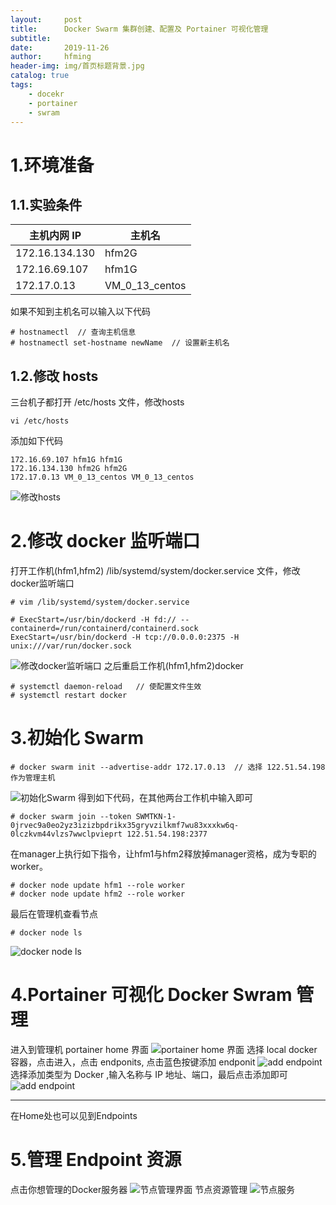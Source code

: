 ```yaml
---
layout:     post
title:      Docker Swarm 集群创建、配置及 Portainer 可视化管理
subtitle:   
date:       2019-11-26
author:     hfming
header-img: img/首页标题背景.jpg
catalog: true
tags:
    - docekr 
    - portainer
    - swram
---
```


# 1.环境准备
## 1.1.实验条件
| 主机内网 IP | 主机名 |
|  ----    |  ----  |
| 172.16.134.130 | hfm2G |  
| 172.16.69.107 | hfm1G |
| 172.17.0.13 | VM_0_13_centos |
如果不知到主机名可以输入以下代码
```Linux
# hostnamectl  // 查询主机信息
# hostnamectl set-hostname newName  // 设置新主机名
```
## 1.2.修改 hosts
三台机子都打开 /etc/hosts 文件，修改hosts
```linux
vi /etc/hosts
```
添加如下代码
```Linux
172.16.69.107 hfm1G hfm1G
172.16.134.130 hfm2G hfm2G
172.17.0.13 VM_0_13_centos VM_0_13_centos
```
![修改hosts](https://hfm-wp.oss-cn-hangzhou.aliyuncs.com/portainer%20%E9%9D%A2%E6%9D%BF/%E4%BF%AE%E6%94%B9hosts.PNG)
# 2.修改 docker 监听端口
打开工作机(hfm1,hfm2) /lib/systemd/system/docker.service 文件，修改docker监听端口
```Linux
# vim /lib/systemd/system/docker.service
```
```Linxu
# ExecStart=/usr/bin/dockerd -H fd:// --containerd=/run/containerd/containerd.sock
ExecStart=/usr/bin/dockerd -H tcp://0.0.0.0:2375 -H unix:///var/run/docker.sock
```
![修改docker监听端口](https://hfm-wp.oss-cn-hangzhou.aliyuncs.com/portainer%20%E9%9D%A2%E6%9D%BF/%E4%BF%AE%E6%94%B9docker%E7%9B%91%E5%90%AC%E7%AB%AF%E5%8F%A3.PNG )
之后重启工作机(hfm1,hfm2)docker
```linux
# systemctl daemon-reload   // 使配置文件生效
# systemctl restart docker
```
# 3.初始化 Swarm
```Linux
# docker swarm init --advertise-addr 172.17.0.13  // 选择 122.51.54.198 作为管理主机
```
![初始化Swarm](https://hfm-wp.oss-cn-hangzhou.aliyuncs.com/portainer%20%E9%9D%A2%E6%9D%BF/%E5%88%9D%E5%A7%8B%E5%8C%96Sware.PNG)
得到如下代码，在其他两台工作机中输入即可
```Linux
# docker swarm join --token SWMTKN-1-0jrvec9a0eo2yz3izizbpdrikx35gryvzilkmf7wu83xxxkw6q-0lczkvm44vlzs7wwclpvieprt 122.51.54.198:2377
```
在manager上执行如下指令，让hfm1与hfm2释放掉manager资格，成为专职的worker。
```Linux
# docker node update hfm1 --role worker
# docker node update hfm2 --role worker
```
最后在管理机查看节点
```Linxu
# docker node ls
```
![docker node ls](https://hfm-wp.oss-cn-hangzhou.aliyuncs.com/portainer%20%E9%9D%A2%E6%9D%BF/docker%20node%20ls.PNG)
# 4.Portainer 可视化 Docker Swram 管理
进入到管理机 portainer home 界面
![portainer home 界面](https://hfm-wp.oss-cn-hangzhou.aliyuncs.com/portainer%20%E9%9D%A2%E6%9D%BF/portainer%20home.PNG)
选择 local docker 容器，点击进入，点击 endponits, 点击蓝色按键添加 endponit
![add endpoint](https://hfm-wp.oss-cn-hangzhou.aliyuncs.com/portainer%20%E9%9D%A2%E6%9D%BF/portainer%20add%20endpoint.PNG)
选择添加类型为 Docker ,输入名称与 IP 地址、端口，最后点击添加即可
![add endpoint](https://hfm-wp.oss-cn-hangzhou.aliyuncs.com/portainer%20%E9%9D%A2%E6%9D%BF/portainer%20%E6%B7%BB%E5%8A%A0endponit.PNG)
***
在Home处也可以见到Endpoints
# 5.管理 Endpoint 资源

点击你想管理的Docker服务器
![节点管理界面](https://hfm-wp.oss-cn-hangzhou.aliyuncs.com/portainer%20%E9%9D%A2%E6%9D%BF/swarm%20%E8%8A%82%E7%82%B9%E7%AE%A1%E7%90%86.PNG)
节点资源管理
![节点服务](https://hfm-wp.oss-cn-hangzhou.aliyuncs.com/portainer%20%E9%9D%A2%E6%9D%BF/swarm%20%E8%8A%82%E7%82%B9%E6%9C%8D%E5%8A%A1.PNG)